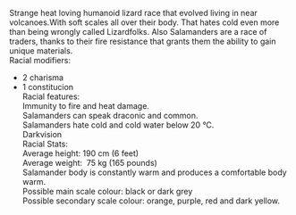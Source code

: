 Strange heat loving humanoid lizard race that evolved living in near volcanoes.With soft scales all over their body. That hates cold even more than being wrongly called Lizardfolks. Also Salamanders are a race of traders, thanks to their fire resistance that grants them the ability to gain unique materials.  
Racial modifiers:  
+ 2 charisma
+ 1 constitucion  
Racial features:  
Immunity to fire and heat damage.  
Salamanders can speak draconic and common.  
Salamanders hate cold and cold water below 20 °C.  
Darkvision  
Racial Stats:  
Average height: 190 cm (6 feet)  
Average weight:  75 kg (165 pounds)  
Salamander body is constantly warm and produces a comfortable body warm.  
Possible main scale colour: black or dark grey  
Possible secondary scale colour: orange, purple, red and dark yellow.